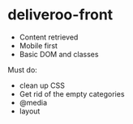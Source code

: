 # deliveroo-front

- Content retrieved
- Mobile first
- Basic DOM and classes

Must do:

- clean up CSS
- Get rid of the empty categories
- @media
- layout

